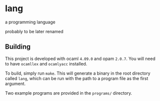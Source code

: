 # lang
a programming language

probably to be later renamed

## Building
This project is developed with ocaml `4.09.0` and opam `2.0.7`. You will need to have `ocamllex` and `ocamlyacc` installed.

To build, simply run `make`. This will generate a binary in the root directory called `lang`, which can be run with the path to a program file as the first argument.

Two example programs are provided in the `programs/` directory.